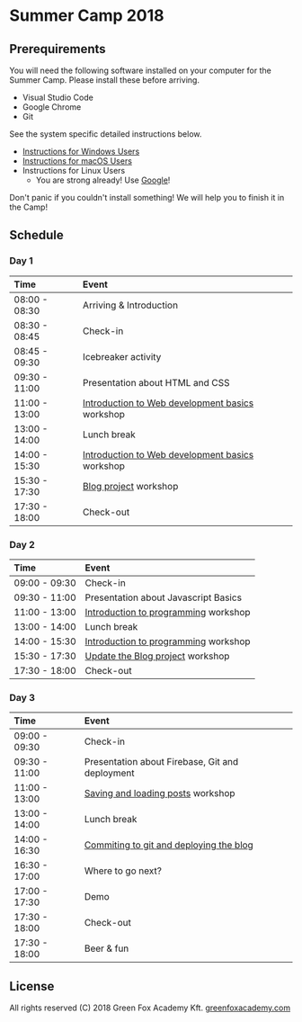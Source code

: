 # Summer Camp 2018

## Prerequirements

You will need the following software installed on your computer for the Summer
Camp. Please install these before arriving.

- Visual Studio Code
- Google Chrome
- Git

See the system specific detailed instructions below.

- [Instructions for Windows Users](prerequirements-windows.md)
- [Instructions for macOS Users](prerequirements-macos.md)
- Instructions for Linux Users
  - You are strong already! Use [Google](https://www.google.com/)!

Don't panic if you couldn't install something! We will help you to finish it in
the Camp!

## Schedule

### Day 1

| Time          | Event                                                                        |
| :------------ | :--------------------------------------------------------------------------- |
| 08:00 - 08:30 | Arriving & Introduction                                                                 |
| 08:30 - 08:45 | Check-in                                                                     |
| 08:45 - 09:30 | Icebreaker activity                                                          |
| 09:30 - 11:00 | Presentation about HTML and CSS                                              |
| 11:00 - 13:00 | [Introduction to Web development basics](web-development-basics.md) workshop |
| 13:00 - 14:00 | Lunch break                                                                  |
| 14:00 - 15:30 | [Introduction to Web development basics](web-development-basics.md) workshop |
| 15:30 - 17:30 | [Blog project](blog-project.md) workshop     
| 17:30 - 18:00 | Check-out                                                                    |

### Day 2

| Time          | Event                                                                     |
| :------------ | :------------------------------------------------------------------------ |
| 09:00 - 09:30 | Check-in                                                                  |
| 09:30 - 11:00 | Presentation about Javascript Basics                    |
| 11:00 - 13:00 | [Introduction to programming](introduction-to-programming.md) workshop                                  |
| 13:00 - 14:00 | Lunch break                                                               |
| 14:00 - 15:30 | [Introduction to programming](introduction-to-programming.md) workshop                                  |
| 15:30 - 17:30 | [Update the Blog project](blog-project.md) workshop  
| 17:30 - 18:00 | Check-out                                                                 |

### Day 3

| Time          | Event                                                                       |
| :------------ | :-------------------------------------------------------------------------- |
| 09:00 - 09:30 | Check-in                                                                    |
| 09:30 - 11:00 | Presentation about Firebase, Git and deployment        |
| 11:00 - 13:00 | [Saving and loading posts](saving-and-loading-data.md) workshop
| 13:00 - 14:00 | Lunch break                                                                 |
| 14:00 - 16:30 | [Commiting to git and deploying the blog](deployment.md)   |
| 16:30 - 17:00 | Where to go next?                                                           |
| 17:00 - 17:30 | Demo                                                                        |
| 17:30 - 18:00 | Check-out                                                                   |
| 17:30 - 18:00 | Beer & fun                                                                  |



## License

All rights reserved (C) 2018 Green Fox Academy Kft. [greenfoxacademy.com](http://greenfoxacademy.com)
